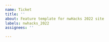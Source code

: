 ```yaml
---
name: Ticket
title: ''
about: Feature template for nwHacks 2022 site 
labels: nwhacks_2022
assignees: ''

---
```

